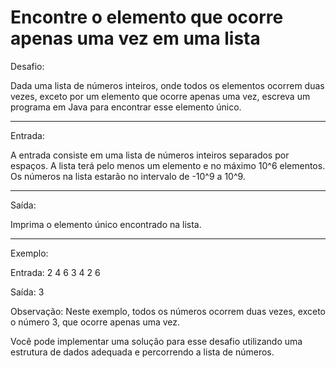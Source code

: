 
# Encontre o elemento que ocorre apenas uma vez em uma lista

 Desafio:
 
Dada uma lista de números inteiros, onde todos os elementos ocorrem duas vezes, 
exceto por um elemento que ocorre apenas uma vez, escreva um programa em Java
para encontrar esse elemento único.

---

Entrada:

A entrada consiste em uma lista de números inteiros separados por espaços.
A lista terá pelo menos um elemento e no máximo 10^6 elementos. Os números na lista estarão no intervalo de -10^9 a 10^9.

---

Saída:

Imprima o elemento único encontrado na lista.


----


Exemplo:

Entrada: 2 4 6 3 4 2 6

Saída: 3

Observação: Neste exemplo, todos os números ocorrem duas vezes, exceto o número 3, que ocorre apenas uma vez.

Você pode implementar uma solução para esse desafio utilizando uma estrutura de dados adequada e percorrendo a lista de números.